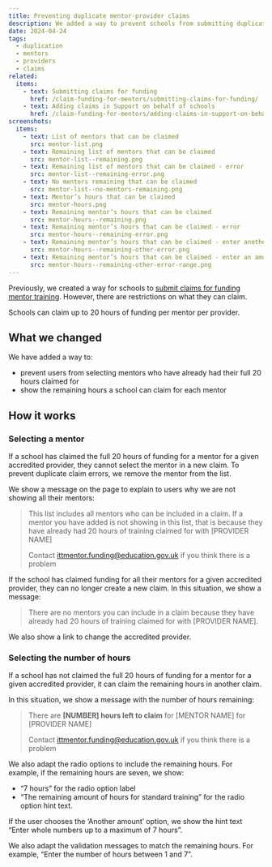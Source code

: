 ```yaml
---
title: Preventing duplicate mentor-provider claims
description: We added a way to prevent schools from submitting duplicate claims for funding their mentors’ training
date: 2024-04-24
tags:
  - duplication
  - mentors
  - providers
  - claims
related:
  items:
    - text: Submitting claims for funding
      href: /claim-funding-for-mentors/submitting-claims-for-funding/
    - text: Adding claims in Support on behalf of schools
      href: /claim-funding-for-mentors/adding-claims-in-support-on-behalf-of-schools/
screenshots:
  items:
    - text: List of mentors that can be claimed
      src: mentor-list.png
    - text: Remaining list of mentors that can be claimed
      src: mentor-list--remaining.png
    - text: Remaining list of mentors that can be claimed - error
      src: mentor-list--remaining-error.png
    - text: No mentors remaining that can be claimed
      src: mentor-list--no-mentors-remaining.png
    - text: Mentor’s hours that can be claimed
      src: mentor-hours.png
    - text: Remaining mentor’s hours that can be claimed
      src: mentor-hours--remaining.png
    - text: Remaining mentor’s hours that can be claimed - error
      src: mentor-hours--remaining-error.png
    - text: Remaining mentor’s hours that can be claimed - enter another amount
      src: mentor-hours--remaining-other-error.png
    - text: Remaining mentor’s hours that can be claimed - enter an amount between 1 and X
      src: mentor-hours--remaining-other-error-range.png
---
```


Previously, we created a way for schools to [submit claims for funding mentor training](/claim-funding-for-mentors/submitting-claims-for-funding/). However, there are restrictions on what they can claim.

Schools can claim up to 20 hours of funding per mentor per provider.

## What we changed

We have added a way to:

- prevent users from selecting mentors who have already had their full 20 hours claimed for
- show the remaining hours a school can claim for each mentor

## How it works

### Selecting a mentor

If a school has claimed the full 20 hours of funding for a mentor for a given accredited provider, they cannot select the mentor in a new claim. To prevent duplicate claim errors, we remove the mentor from the list.

We show a message on the page to explain to users why we are not showing all their mentors:

> This list includes all mentors who can be included in a claim. If a mentor you have added is not showing in this list, that is because they have already had 20 hours of training claimed for with [PROVIDER NAME]
>
> Contact <ittmentor.funding@education.gov.uk> if you think there is a problem

If the school has claimed funding for all their mentors for a given accredited provider, they can no longer create a new claim. In this situation, we show a message:

> There are no mentors you can include in a claim because they have already had 20 hours of training claimed for with [PROVIDER NAME].

We also show a link to change the accredited provider.

### Selecting the number of hours

If a school has not claimed the full 20 hours of funding for a mentor for a given accredited provider, it can claim the remaining hours in another claim.

In this situation, we show a message with the number of hours remaining:

> There are **[NUMBER] hours left to claim** for [MENTOR NAME] for [PROVIDER NAME]
>
> Contact <ittmentor.funding@education.gov.uk> if you think there is a problem

We also adapt the radio options to include the remaining hours. For example, if the remaining hours are seven, we show:

- “7 hours” for the radio option label
- “The remaining amount of hours for standard training” for the radio option hint text.

If the user chooses the ‘Another amount’ option, we show the hint text “Enter whole numbers up to a maximum of 7 hours”.

We also adapt the validation messages to match the remaining hours. For example, “Enter the number of hours between 1 and 7”.
